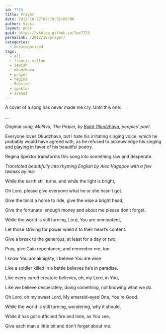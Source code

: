 ```yaml
---
id: 7725
title: Prayer
date: 2012-10-22T07:19:32+00:00
author: Vicki
layout: post
guid: https://vkblog.github.io/?p=7725
permalink: /2012/10/prayer/
categories:
  - Uncategorized
tags:
  - eli
  - francis villon
  - Jewish
  - okudzhava
  - prayer
  - regina
  - Russian
  - spektor
  - szenes
---
```

A cover of a song has never made me cry. Until this one:


  
__

_Original song, Molitva, The Prayer, by <a href="http://en.wikipedia.org/wiki/Bulat_Okudzhava" target="_blank">Bulat Okudzhava</a>, peoples&#8217; poet._

Everyone loves Okudzhava, but I hate his irritating singing voice, which he probably would have agreed with, as he refused to acknowledge his singing and playing in favor of his beautiful poetry.

Regina Spektor transforms this song into something raw and desperate.

_Translated beautifully into rhyming English by Alec Vagapov with a few tweaks by me:_

While the earth still turns, and while the light is bright,
  
Oh Lord, please give everyone what he or she hasn&#8217;t got.
  
Give the timid a horse to ride, give the wise a bright head,
  
Give the fortunate  enough money and about me please don&#8217;t forget.

While the world is still turning, Lord, You are omnipotent,
  
Let those striving for power wield it to their heart&#8217;s content.
  
Give a break to the generous, at least for a day or two,
  
Pray, give Cain repentance, and remember me, too.

I know You are almighty, I believe You are wise
  
Like a soldier killed in a battle believes he&#8217;s in paradise.
  
Like every eared creature believes, oh, my Lord, in You,
  
Like we believe desperately, doing something, not knowing what we do.

Oh Lord, oh my sweet Lord, My emerald-eyed One, You&#8217;re Good.
  
While the world is still turning, wondering, why it should,
  
While it has got sufficient fire and time, as You see,
  
Give each man a little bit and don&#8217;t forget about me.